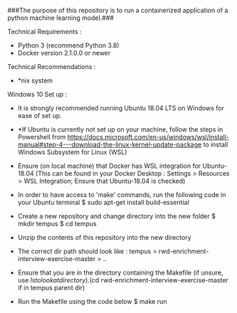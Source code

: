 ###The purpose of this repository is to run a containerized application of a python machine learning model.###


Technical Requirements : 
- Python 3 (recommend Python 3.8)
- Docker version 2.1.0.0 or newer

Technical Recommendations : 
- *nix system


Windows 10 Set up : 
- It is strongly recommended running Ubuntu 18.04 LTS on Windows for ease of set up.
- *If Ubuntu is currently not set up on your machine, follow the steps in Powershell from 
https://docs.microsoft.com/en-us/windows/wsl/install-manual#step-4---download-the-linux-kernel-update-package to install 
Windows Subsystem for Linux (WSL)
- Ensure (on local machine) that Docker has WSL integration for Ubuntu-18.04 
(This can be found in your Docker Desktop : Settings > Resources > WSL Integration; Ensure that Ubuntu-18.04 is checked)
- In order to have access to 'make' commands, run the following code in your Ubuntu terminal
$ sudo apt-get install build-essential
- Create a new repository and change directory into the new folder
$ mkdir tempus
$ cd tempus

- Unzip the contents of this repository into the new directory
- The correct dir path should look like : tempus > rwd-enrichment-interview-exercise-master > ..
- Ensure that you are in the directory containing the Makefile (if unsure, use $ls to look at directory). ($cd rwd-enrichment-interview-exercise-master if in tempus parent dir)
- Run the Makefile using the code below
$ make run

